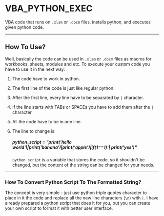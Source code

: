 # VBA_PYTHON_EXEC
VBA code that runs on `.xlsm` or `.docm` files, installs python, and executes given python code.
______________________________________________________________________________________________

## How To Use?
Well, basically the code can be used in `.xlsm` or `.docm` files as macros for workbooks, sheets, modules and etc.
To execute your custom code you have to use it in the next way:
  1. The code have to work in python.
  2. The first line of the code is just like regular python.
  3. After the first line, every line have to be separated by `|` character.
  4. If the line starts with TABs or SPACEs you have to add them after the `|` character.
  5. All the code have to be in one line.
  6. The line to change is:
      
      ##### python_script = "print('hello world')|print('banana')|print('apple')|if(1==1):|    print('yes')"
      
     `python_script` is a variable that stores the code, so it shouldn't be changed, but the content of the string can be changed for your needs.
______________________________________________________________________________________________

### How To Convert Python Script To The Formatted String?
The concept is very simple - just use python triple quotes character to place in it the code and replace all the new line characters (`\n`) with `|`.
I have already prepared a python script that does it for you, but you can create your own script to format it with better user interface. 
